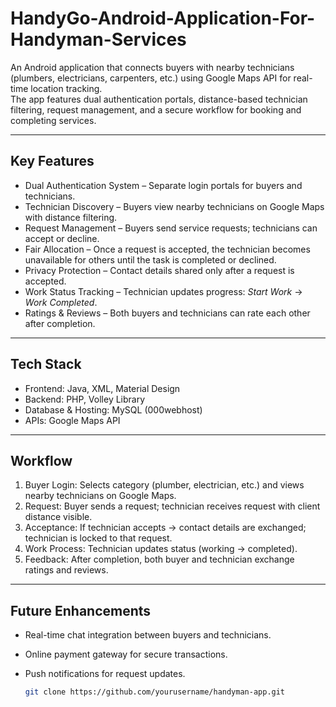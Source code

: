 # HandyGo-Android-Application-For-Handyman-Services

An Android application that connects buyers with nearby technicians (plumbers, electricians, carpenters, etc.) using Google Maps API for real-time location tracking.  
The app features dual authentication portals, distance-based technician filtering, request management, and a secure workflow for booking and completing services.  

---

## Key Features  
- Dual Authentication System – Separate login portals for buyers and technicians.  
- Technician Discovery – Buyers view nearby technicians on Google Maps with distance filtering.  
- Request Management – Buyers send service requests; technicians can accept or decline.  
- Fair Allocation – Once a request is accepted, the technician becomes unavailable for others until the task is completed or declined.  
- Privacy Protection – Contact details shared only after a request is accepted.  
- Work Status Tracking – Technician updates progress: *Start Work* → *Work Completed*.  
- Ratings & Reviews – Both buyers and technicians can rate each other after completion.  

---

## Tech Stack  
- Frontend: Java, XML, Material Design  
- Backend: PHP, Volley Library  
- Database & Hosting: MySQL (000webhost)  
- APIs: Google Maps API  

---

## Workflow  
1. Buyer Login: Selects category (plumber, electrician, etc.) and views nearby technicians on Google Maps.  
2. Request: Buyer sends a request; technician receives request with client distance visible.  
3. Acceptance: If technician accepts → contact details are exchanged; technician is locked to that request.  
4. Work Process: Technician updates status (working → completed).  
5. Feedback: After completion, both buyer and technician exchange ratings and reviews.  

---

## Future Enhancements  
- Real-time chat integration between buyers and technicians.  
- Online payment gateway for secure transactions.  
- Push notifications for request updates.  

   ```bash
   git clone https://github.com/yourusername/handyman-app.git
